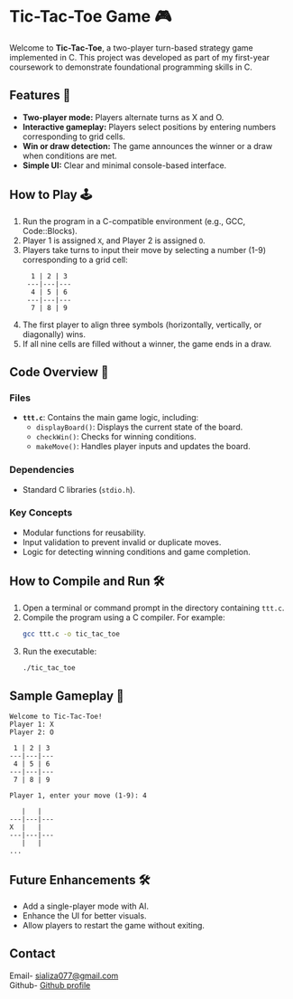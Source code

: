 # Tic-Tac-Toe Game 🎮

Welcome to **Tic-Tac-Toe**, a two-player turn-based strategy game implemented in C. This project was developed as part of my first-year coursework to demonstrate foundational programming skills in C.

## Features 🚀
- **Two-player mode:** Players alternate turns as X and O.
- **Interactive gameplay:** Players select positions by entering numbers corresponding to grid cells.
- **Win or draw detection:** The game announces the winner or a draw when conditions are met.
- **Simple UI:** Clear and minimal console-based interface.

## How to Play 🕹️
1. Run the program in a C-compatible environment (e.g., GCC, Code::Blocks).
2. Player 1 is assigned `X`, and Player 2 is assigned `O`.
3. Players take turns to input their move by selecting a number (1-9) corresponding to a grid cell:
   ```
     1 | 2 | 3
    ---|---|---
     4 | 5 | 6
    ---|---|---
     7 | 8 | 9
   ```
4. The first player to align three symbols (horizontally, vertically, or diagonally) wins.
5. If all nine cells are filled without a winner, the game ends in a draw.

## Code Overview 📜
### Files
- **`ttt.c`**: Contains the main game logic, including:
  - `displayBoard()`: Displays the current state of the board.
  - `checkWin()`: Checks for winning conditions.
  - `makeMove()`: Handles player inputs and updates the board.

### Dependencies
- Standard C libraries (`stdio.h`).

### Key Concepts
- Modular functions for reusability.
- Input validation to prevent invalid or duplicate moves.
- Logic for detecting winning conditions and game completion.

## How to Compile and Run 🛠️
1. Open a terminal or command prompt in the directory containing `ttt.c`.
2. Compile the program using a C compiler. For example:
   ```bash
   gcc ttt.c -o tic_tac_toe
   ```
3. Run the executable:
   ```bash
   ./tic_tac_toe
   ```

## Sample Gameplay 🎲
```
Welcome to Tic-Tac-Toe!
Player 1: X
Player 2: O

 1 | 2 | 3
---|---|---
 4 | 5 | 6
---|---|---
 7 | 8 | 9

Player 1, enter your move (1-9): 4

   |   |   
---|---|---
X  |   |   
---|---|---
   |   |   
...
```

## Future Enhancements 🛠️
- Add a single-player mode with AI.
- Enhance the UI for better visuals.
- Allow players to restart the game without exiting.

## Contact 

Email- sializa077@gmail.com    
Github- [Github profile](https://github.com/Aliza-Siddiqui)

